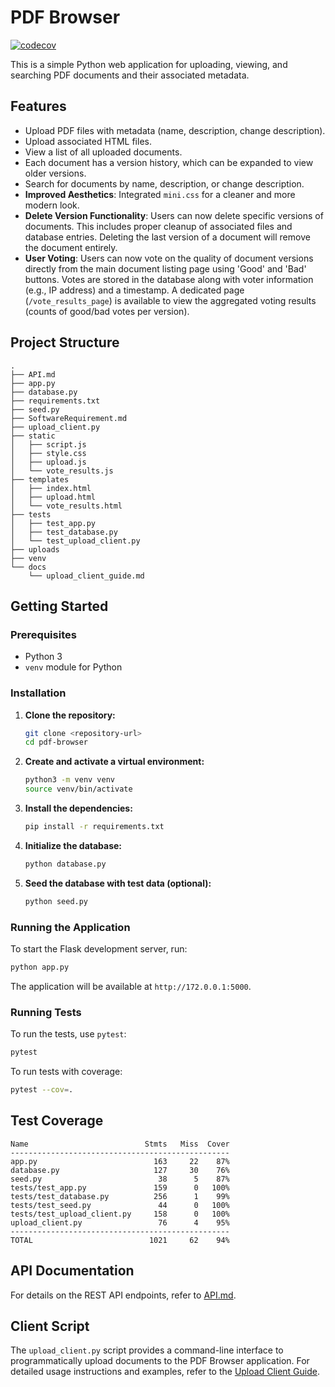 # PDF Browser

[![codecov](https://codecov.io/gh/mcai4gl2/pdf-viewer/branch/main/graph/badge.svg)](https://codecov.io/gh/mcai4gl2/pdf-viewer)

This is a simple Python web application for uploading, viewing, and searching PDF documents and their associated metadata.

## Features

- Upload PDF files with metadata (name, description, change description).
- Upload associated HTML files.
- View a list of all uploaded documents.
- Each document has a version history, which can be expanded to view older versions.
- Search for documents by name, description, or change description.
- **Improved Aesthetics**: Integrated `mini.css` for a cleaner and more modern look.
- **Delete Version Functionality**: Users can now delete specific versions of documents. This includes proper cleanup of associated files and database entries. Deleting the last version of a document will remove the document entirely.
- **User Voting**: Users can now vote on the quality of document versions directly from the main document listing page using 'Good' and 'Bad' buttons. Votes are stored in the database along with voter information (e.g., IP address) and a timestamp. A dedicated page (`/vote_results_page`) is available to view the aggregated voting results (counts of good/bad votes per version).

## Project Structure

```
.
├── API.md
├── app.py
├── database.py
├── requirements.txt
├── seed.py
├── SoftwareRequirement.md
├── upload_client.py
├── static
│   ├── script.js
│   ├── style.css
│   ├── upload.js
│   └── vote_results.js
├── templates
│   ├── index.html
│   ├── upload.html
│   └── vote_results.html
├── tests
│   ├── test_app.py
│   ├── test_database.py
│   └── test_upload_client.py
├── uploads
├── venv
└── docs
    └── upload_client_guide.md
```

## Getting Started

### Prerequisites

- Python 3
- `venv` module for Python

### Installation

1.  **Clone the repository:**

    ```bash
    git clone <repository-url>
    cd pdf-browser
    ```

2.  **Create and activate a virtual environment:**

    ```bash
    python3 -m venv venv
    source venv/bin/activate
    ```

3.  **Install the dependencies:**

    ```bash
    pip install -r requirements.txt
    ```

4.  **Initialize the database:**

    ```bash
    python database.py
    ```

5.  **Seed the database with test data (optional):**

    ```bash
    python seed.py
    ```

### Running the Application

To start the Flask development server, run:

```bash
python app.py
```

The application will be available at `http://172.0.0.1:5000`.

### Running Tests

To run the tests, use `pytest`:

```bash
pytest
```

To run tests with coverage:

```bash
pytest --cov=.
```

## Test Coverage

```
Name                          Stmts   Miss  Cover
-------------------------------------------------
app.py                          163     22    87%
database.py                     127     30    76%
seed.py                          38      5    87%
tests/test_app.py               159      0   100%
tests/test_database.py          256      1    99%
tests/test_seed.py               44      0   100%
tests/test_upload_client.py     158      0   100%
upload_client.py                 76      4    95%
-------------------------------------------------
TOTAL                          1021     62    94%
```

## API Documentation

For details on the REST API endpoints, refer to [API.md](API.md).

## Client Script

The `upload_client.py` script provides a command-line interface to programmatically upload documents to the PDF Browser application. For detailed usage instructions and examples, refer to the [Upload Client Guide](docs/upload_client_guide.md).
